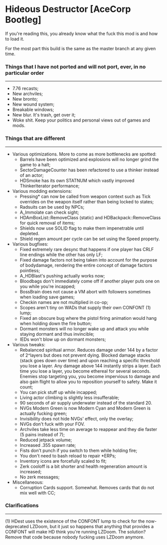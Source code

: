 # Hideous Destructor [AceCorp Bootleg]
If you're reading this, you already know what the fuck this mod is and how to load it.

For the most part this build is the same as the master branch at any given time.

### Things that I have not ported and will not port, ever, in no particular order
---
- 7.76 recasts;
- New archviles;
- New bronto;
- New wound system;
- Breakable windows;
- New blur. It's trash, get over it;
- Woke shit. Keep your politics and personal views out of games and mods.

### Things that are different
---
- Various optimizations. More to come as more bottlenecks are spotted:
	- Barrels have been optimized and explosions will no longer grind the game to a halt;
	- SectorDamageCounter has been refactored to use a thinker instead of an actor;
	- HDSmoke has its own STATNUM which vastly improved ThinkerIterator performance;
- Various modding extensions:
	- Pressing* can now be called from weapon context such as Tick overrides on the weapon itself rather than being locked to states;
	- Radsuits can be used by NPCs;
	- A_Immolate can check sight;
	- HDAmBoxList::RemoveClass (static) and HDBackpack::RemoveClass for quick removal of items;
	- Shields now use SOLID flag to make them impenetrable until depleted.
	- Shield regen amount per cycle can be set using the Speed property.
- Various bugfixes:
	- Fixed extremely rare desync that happens if one player has CRLF line endings while the other has only LF;
	- Fixed damage factors not being taken into account for the purpose of bodydamage, rendering the entire concept of damage factors pointless;
	- A_HDBlast's pushing actually works now;
	- Bloodbags don't immediately come off if another player puts one on you while you're incapped;
	- BossBrain does not cause a VM abort with followers sometimes when loading save games;
	- Checkin names are not multiplied in co-op;
	- Scopes aren't tiny on WADs that supply their own CONFONT (1) lump;
	- Fixed an obscure bug where the pistol firing animation would hang when holding down the fire button;
	- Dormant monsters will no longer wake up and attack you while staying dormant and thus invincible;
	- IEDs won't blow up on dormant monsters;
- Various tweaks:
	- Rebalanced spiritual armor. Reduces damage under 144 by a factor of 2^layers but does not prevent dying. Blocked damage stacks (stack goes down over time) and upon reaching a specific threshold you lose a layer. Any damage above 144 instantly strips a layer. Each time you lose a layer, you become ethereal for several seconds. Enemies stop targeting you, you become impervious to damage and also gain flight to allow you to reposition yourself to safety. Make it count;
	- You can pick stuff up while incapped;
	- Living actor climbing is slightly less insufferable;
	- 90 seconds of air supply underwater instead of the standard 20.
	- NVGs Modern Green is now Modern Cyan and Modern Green is actually fucking green;
	- Invisibility does not hide NVGs' effect, only the overlay;
	- NVGs don't fuck with your FOV.
	- Archviles take less time on average to reappear and they die faster (5 pains instead of 7);
	- Reduced jetpack volume;
	- Increased .355 spawn rate;
	- Fists don't punch if you switch to them while holding fire;
	- You don't need to bash reload to repair *ERPs;
	- Inventory icons are forcefully scaled to fit;
	- Zerk cooloff is a bit shorter and health regeneration amount is increased;
	- No zerk messages;
- Miscellaneous:
	- Corruption Cards support. Somewhat. Removes cards that do not mix well with CC;

### Clarifications
---
(1) HDest uses the existence of the CONFONT lump to check for the now-deprecated LZDoom, but it just so happens that anything that provides a CONFONT will make HD think you're running LZDoom. The solution? Remove that code because nobody fucking uses LZDoom anymore.